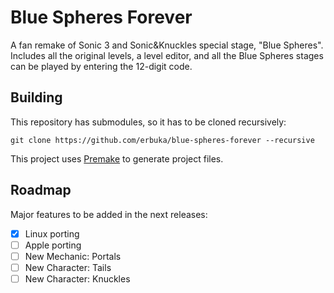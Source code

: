 # Blue Spheres Forever

A fan remake of Sonic 3 and Sonic&Knuckles special stage, "Blue Spheres". Includes all the original levels, a level editor, and all the Blue Spheres stages can be played by entering the 12-digit code. 

## Building

This repository has submodules, so it has to be cloned recursively:
```
git clone https://github.com/erbuka/blue-spheres-forever --recursive
```

This project uses [Premake](https://premake.github.io/) to generate project files.

## Roadmap

Major features to be added in the next releases:

- [X] Linux porting
- [ ] Apple porting
- [ ] New Mechanic: Portals
- [ ] New Character: Tails
- [ ] New Character: Knuckles
